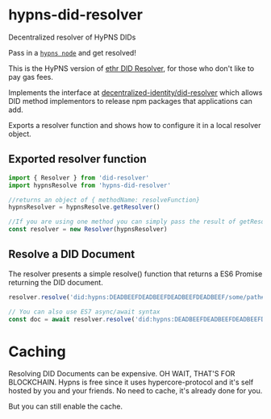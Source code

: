 # hypns-did-resolver
Decentralized resolver of HyPNS DIDs

Pass in a [`hypns node`](https://www.npmjs.com/package/hypns) and get resolved!

This is the HyPNS version of [ethr DID Resolver](https://github.com/decentralized-identity/ethr-did-resolver), for those who don't like to pay gas fees.

Implements the interface at [decentralized-identity/did-resolver](https://github.com/decentralized-identity/did-resolver) which allows DID method implementors to release npm packages that applications can add.

Exports a resolver function and shows how to configure it in a local resolver object.

## Exported resolver function

```js
import { Resolver } from 'did-resolver'
import hypnsResolve from 'hypns-did-resolver'

//returns an object of { methodName: resolveFunction}
hypnsResolver = hypnsResolve.getResolver()

//If you are using one method you can simply pass the result of getResolver( into the constructor
const resolver = new Resolver(hypnsResolver)
```

## Resolve a DID Document

The resolver presents a simple resolve() function that returns a ES6 Promise returning the DID document.

```js
resolver.resolve('did:hypns:DEADBEEFDEADBEEFDEADBEEFDEADBEEF/some/path#fragment=123').then(doc => console.log)

// You can also use ES7 async/await syntax
const doc = await resolver.resolve('did:hypns:DEADBEEFDEADBEEFDEADBEEFDEADBEEF/some/path#fragment=123')
```

# Caching
Resolving DID Documents can be expensive. OH WAIT, THAT'S FOR BLOCKCHAIN. Hypns is free since it uses hypercore-protocol and it's self hosted by you and your friends. No need to cache, it's already done for you.

But you can still enable the cache.

